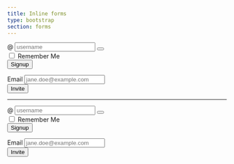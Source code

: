 ```yaml
---
title: Inline forms
type: bootstrap
section: forms
---
```


<form class="form-inline margin">
	<div class="form-group">
		<div class="input-group">
			<span class="input-group-addon">@</span>
			<input class="form-control" placeholder="username">
			<span class="input-group-btn"><button type="reset" href="#" class="btn btn-default btn-icon"><i data-symbol="close"></i></button></span>
		</div>
	</div>
	<div class="form-group">
		<label class="option">
			<input type="checkbox" />
			<i class="option-icon"></i>
			Remember Me
		</label>
	</div>
	<div class="form-group">
		<button type="submit" class="btn btn-default">Signup</button>
	</div>
</form>

<form class="form-inline margin">
	<div class="form-group">
		<label for="exampleInputEmail2">Email</label>
		<input type="email" class="form-control" id="exampleInputEmail2" placeholder="jane.doe@example.com">
	</div>
	<button type="submit" class="btn btn-default">Invite</button>
</form>

<hr/>

<form class="form-inline margin">
	<div class="form-group form-group-lg">
		<div class="input-group">
			<span class="input-group-addon">@</span>
			<input class="form-control input-lg" placeholder="username">
			<span class="input-group-btn"><button type="reset" href="#" class="btn btn-default btn-icon btn-lg"><i data-symbol="close"></i></button></span>
		</div>
	</div>
	<div class="form-group">
		<label class="option option-lg">
			<input type="checkbox" />
			<i class="option-icon"></i>
			Remember Me
		</label>
	</div>
	<div class="form-group">
		<button type="submit" class="btn btn-default btn-lg">Signup</button>
	</div>
</form>

<form class="form-inline margin">
	<div class="form-group form-group-lg">
		<label for="exampleInputEmail2">Email</label>
		<input type="email" class="form-control input-lg" id="exampleInputEmail2" placeholder="jane.doe@example.com">
	</div>
	<button type="submit" class="btn btn-default btn-lg">Invite</button>
</form>